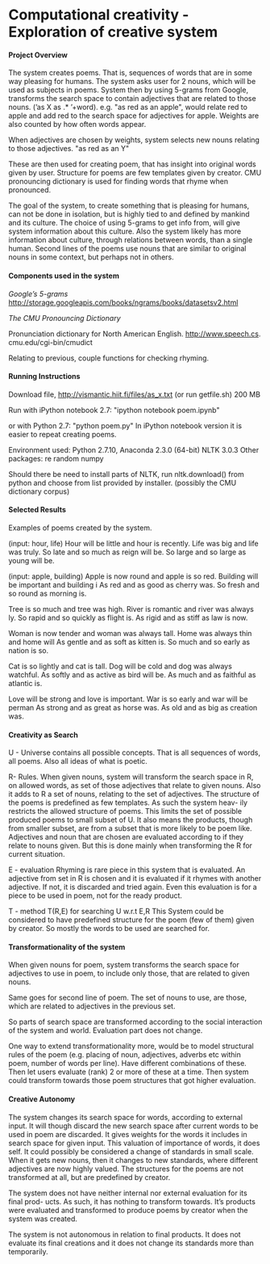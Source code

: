 # Computational creativity - Exploration of creative system

#### Project Overview

The system creates poems. That is, sequences of words that are in some way pleasing
for humans. The system asks user for 2 nouns, which will be used as subjects in
poems. System then by using 5-grams from Google, transforms the search space
to contain adjectives that are related to those nouns. (’as X as .* ’+word). e.g.
"as red as an apple", would relate red to apple and add red to the search space for
adjectives for apple. Weights are also counted by how often words appear.

When adjectives are chosen by weights, system selects new nouns relating to those
adjectives. "as red as an Y"

These are then used for creating poem, that has insight into original words given by
user. Structure for poems are few templates given by creator. CMU pronouncing
dictionary is used for finding words that rhyme when pronounced.

The goal of the system, to create something that is pleasing for humans, can not
be done in isolation, but is highly tied to and defined by mankind and its culture.
The choice of using 5-grams to get info from, will give system information about
this culture. Also the system likely has more information about culture, through
relations between words, than a single human. Second lines of the poems use nouns
that are similar to original nouns in some context, but perhaps not in others.

#### Components used in the system

*Google’s 5-grams*
http://storage.googleapis.com/books/ngrams/books/datasetsv2.html


*The CMU Pronouncing Dictionary*

Pronunciation dictionary for North American English. http://www.speech.cs.
cmu.edu/cgi-bin/cmudict

Relating to previous, couple functions for checking rhyming.

#### Running Instructions

Download file, http://vismantic.hiit.fi/files/as_x.txt
(or run getfile.sh) 200 MB

Run with iPython notebook 2.7:
"ipython notebook poem.ipynb"

or with Python 2.7:
"python poem.py"
In iPython notebook version it is easier to repeat creating poems.

Environment used:
Python 2.7.10, Anaconda 2.3.0 (64-bit)
NLTK 3.0.3
Other packages: re
random
numpy

Should there be need to install parts of NLTK, run nltk.download() from python
and choose from list provided by installer. (possibly the CMU dictionary corpus)

#### Selected Results

Examples of poems created by the system.

(input: hour, life)
Hour will be little and hour is recently. Life was big and life was truly.
So late and so much as reign will be. So large and so large as young will be.

(input: apple, building)
Apple is now round and apple is so red. Building will be important and building i
As red and as good as cherry was. So fresh and so round as morning is.

Tree is so much and tree was high. River is romantic and river was always ly.
So rapid and so quickly as flight is. As rigid and as stiff as law is now.

Woman is now tender and woman was always tall. Home was always thin and home will
As gentle and as soft as kitten is. So much and so early as nation is so.

Cat is so lightly and cat is tall. Dog will be cold and dog was always watchful.
As softly and as active as bird will be. As much and as faithful as atlantic is.

Love will be strong and love is important. War is so early and war will be perman
As strong and as great as horse was. As old and as big as creation was.

#### Creativity as Search

U - Universe
contains all possible concepts. That is all sequences of words, all poems. Also all
ideas of what is poetic.

R- Rules. When given nouns, system will transform the search space in R, on allowed
words, as set of those adjectives that relate to given nouns. Also it adds to R a set
of nouns, relating to the set of adjectives.
The structure of the poems is predefined as few templates. As such the system heav-
ily restricts the allowed structure of poems. This limits the set of possible produced
poems to small subset of U. It also means the products, though from smaller subset,
are from a subset that is more likely to be poem like.
Adjectives and noun that are chosen are evaluated according to if they relate to
nouns given. But this is done mainly when transforming the R for current situation.

E - evaluation
Rhyming is rare piece in this system that is evaluated. An adjective from set in R is
chosen and it is evaluated if it rhymes with another adjective. If not, it is discarded
and tried again. Even this evaluation is for a piece to be used in poem, not for the
ready product.

T - method T(R,E) for searching U w.r.t E,R This System could be considered
to have predefined structure for the poem (few of them) given by creator. So mostly
the words to be used are searched for.

#### Transformationality of the system

When given nouns for poem, system transforms the search space for adjectives to
use in poem, to include only those, that are related to given nouns.

Same goes for second line of poem. The set of nouns to use, are those, which are
related to adjectives in the previous set.

So parts of search space are transformed according to the social interaction of the
system and world. Evaluation part does not change.

One way to extend transformationality more, would be to model structural rules
of the poem (e.g. placing of noun, adjectives, adverbs etc within poem, number
of words per line). Have different combinations of these. Then let users evaluate
(rank) 2 or more of these at a time. Then system could transform towards those
poem structures that got higher evaluation.

#### Creative Autonomy

The system changes its search space for words, according to external input. It will
though discard the new search space after current words to be used in poem are
discarded. It gives weights for the words it includes in search space for given input.
This valuation of importance of words, it does self. It could possibly be considered
a change of standards in small scale. When it gets new nouns, then it changes to
new standards, where different adjectives are now highly valued. The structures for
the poems are not transformed at all, but are predefined by creator.

The system does not have neither internal nor external evaluation for its final prod-
ucts. As such, it has nothing to transform towards. It’s products were evaluated
and transformed to produce poems by creator when the system was created.

The system is not autonomous in relation to final products. It does not evaluate its
final creations and it does not change its standards more than temporarily.



